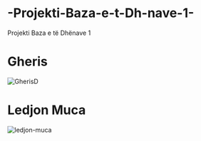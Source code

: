 # -Projekti-Baza-e-t-Dh-nave-1-
 Projekti Baza e të Dhënave 1 

# Gheris 

![GherisD](https://github.com/user-attachments/assets/01f8ff21-e71f-4943-a111-aa2db6cfc5b9)


# Ledjon Muca

![ledjon-muca](https://github.com/user-attachments/assets/ae924270-9d19-498d-a1f9-e4385e0989dc)
